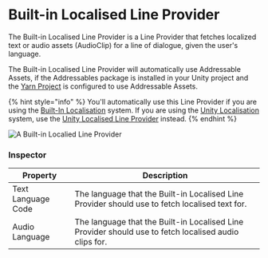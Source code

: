 # Built-in Localised Line Provider

The Built-in Localised Line Provider is a Line Provider that fetches localized text or audio assets (AudioClip) for a line of dialogue, given the user's language.&#x20;

The Built-in Localised Line Provider will automatically use Addressable Assets, if the Addressables package is installed in your Unity project and the [Yarn Project](../../yarn-spinner-for-unity/yarn-projects.md) is configured to use Addressable Assets.

{% hint style="info" %}
You'll automatically use this Line Provider if you are using the [Built-In Localisation](../../yarn-spinner-for-unity/assets-and-localization/inbuilt-localisation.md) system. If you are using the [Unity Localisation](../../yarn-spinner-for-unity/assets-and-localization/unity-localization.md) system, use the [Unity Localised Line Provider](unity-localised-line-provider.md) instead.
{% endhint %}

![A Built-in Localied Line Provider](<../../.gitbook/assets/Screenshot 2025-05-15 at 10.37.16 pm.png>)

### Inspector

| Property           | Description                                                                                           |
| ------------------ | ----------------------------------------------------------------------------------------------------- |
| Text Language Code | The language that the Built-in Localised Line Provider should use to fetch localised text for.        |
| Audio Language     | The language that the Built-in Localised Line Provider should use to fetch localised audio clips for. |
